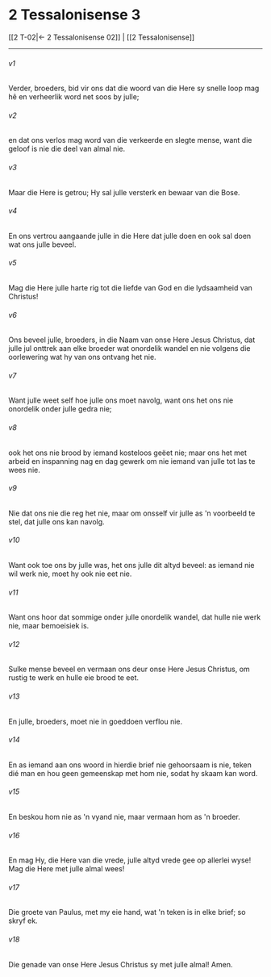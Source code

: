 # 2 Tessalonisense 3

[[2 T-02|← 2 Tessalonisense 02]] | [[2 Tessalonisense]]
***

###### v1
Verder, broeders, bid vir ons dat die woord van die Here sy snelle loop mag hê en verheerlik word net soos by julle; 
###### v2
en dat ons verlos mag word van die verkeerde en slegte mense, want die geloof is nie die deel van almal nie. 
###### v3
Maar die Here is getrou; Hy sal julle versterk en bewaar van die Bose. 
###### v4
En ons vertrou aangaande julle in die Here dat julle doen en ook sal doen wat ons julle beveel. 
###### v5
Mag die Here julle harte rig tot die liefde van God en die lydsaamheid van Christus! 
###### v6
Ons beveel julle, broeders, in die Naam van onse Here Jesus Christus, dat julle jul onttrek aan elke broeder wat onordelik wandel en nie volgens die oorlewering wat hy van ons ontvang het nie. 
###### v7
Want julle weet self hoe julle ons moet navolg, want ons het ons nie onordelik onder julle gedra nie; 
###### v8
ook het ons nie brood by iemand kosteloos geëet nie; maar ons het met arbeid en inspanning nag en dag gewerk om nie iemand van julle tot las te wees nie. 
###### v9
Nie dat ons nie die reg het nie, maar om onsself vir julle as 'n voorbeeld te stel, dat julle ons kan navolg. 
###### v10
Want ook toe ons by julle was, het ons julle dit altyd beveel: as iemand nie wil werk nie, moet hy ook nie eet nie. 
###### v11
Want ons hoor dat sommige onder julle onordelik wandel, dat hulle nie werk nie, maar bemoeisiek is. 
###### v12
Sulke mense beveel en vermaan ons deur onse Here Jesus Christus, om rustig te werk en hulle eie brood te eet. 
###### v13
En julle, broeders, moet nie in goeddoen verflou nie. 
###### v14
En as iemand aan ons woord in hierdie brief nie gehoorsaam is nie, teken dié man en hou geen gemeenskap met hom nie, sodat hy skaam kan word. 
###### v15
En beskou hom nie as 'n vyand nie, maar vermaan hom as 'n broeder. 
###### v16
En mag Hy, die Here van die vrede, julle altyd vrede gee op allerlei wyse! Mag die Here met julle almal wees! 
###### v17
Die groete van Paulus, met my eie hand, wat 'n teken is in elke brief; so skryf ek. 
###### v18
Die genade van onse Here Jesus Christus sy met julle almal! Amen. 

